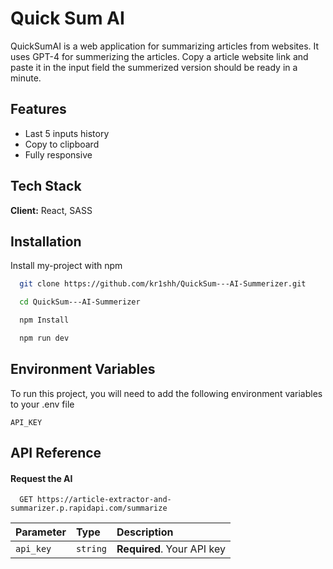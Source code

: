 
# Quick Sum AI

QuickSumAI is a web application for summarizing articles from websites.
It uses GPT-4 for summerizing the articles. Copy a article website link and paste it in the input field the summerized version should be ready in a minute.


## Features

- Last 5 inputs history
- Copy to clipboard
- Fully responsive


## Tech Stack

**Client:** React, SASS



## Installation

Install my-project with npm

```bash
  git clone https://github.com/kr1shh/QuickSum---AI-Summerizer.git
```
```bash
  cd QuickSum---AI-Summerizer
```
```bash
  npm Install
```
```bash
  npm run dev
```
    
## Environment Variables

To run this project, you will need to add the following environment variables to your .env file

`API_KEY`



## API Reference

#### Request the AI

```http
  GET https://article-extractor-and-summarizer.p.rapidapi.com/summarize
```

| Parameter | Type     | Description                |
| :-------- | :------- | :------------------------- |
| `api_key` | `string` | **Required**. Your API key |

